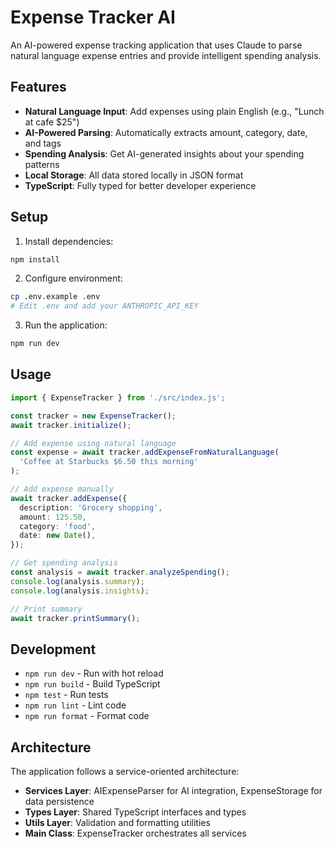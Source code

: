 # Expense Tracker AI

An AI-powered expense tracking application that uses Claude to parse natural language expense entries and provide intelligent spending analysis.

## Features

- **Natural Language Input**: Add expenses using plain English (e.g., "Lunch at cafe $25")
- **AI-Powered Parsing**: Automatically extracts amount, category, date, and tags
- **Spending Analysis**: Get AI-generated insights about your spending patterns
- **Local Storage**: All data stored locally in JSON format
- **TypeScript**: Fully typed for better developer experience

## Setup

1. Install dependencies:
```bash
npm install
```

2. Configure environment:
```bash
cp .env.example .env
# Edit .env and add your ANTHROPIC_API_KEY
```

3. Run the application:
```bash
npm run dev
```

## Usage

```typescript
import { ExpenseTracker } from './src/index.js';

const tracker = new ExpenseTracker();
await tracker.initialize();

// Add expense using natural language
const expense = await tracker.addExpenseFromNaturalLanguage(
  'Coffee at Starbucks $6.50 this morning'
);

// Add expense manually
await tracker.addExpense({
  description: 'Grocery shopping',
  amount: 125.50,
  category: 'food',
  date: new Date(),
});

// Get spending analysis
const analysis = await tracker.analyzeSpending();
console.log(analysis.summary);
console.log(analysis.insights);

// Print summary
await tracker.printSummary();
```

## Development

- `npm run dev` - Run with hot reload
- `npm run build` - Build TypeScript
- `npm test` - Run tests
- `npm run lint` - Lint code
- `npm run format` - Format code

## Architecture

The application follows a service-oriented architecture:

- **Services Layer**: AIExpenseParser for AI integration, ExpenseStorage for data persistence
- **Types Layer**: Shared TypeScript interfaces and types
- **Utils Layer**: Validation and formatting utilities
- **Main Class**: ExpenseTracker orchestrates all services

